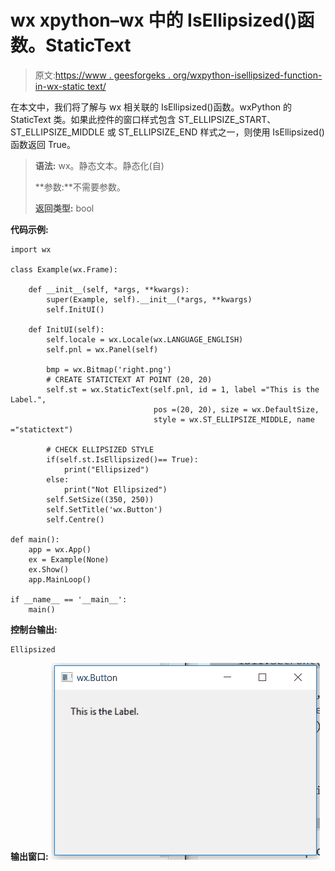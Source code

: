 # wx xpython–wx 中的 IsEllipsized()函数。StaticText

> 原文:[https://www . geesforgeks . org/wxpython-isellipsized-function-in-wx-static text/](https://www.geeksforgeeks.org/wxpython-isellipsized-function-in-wx-statictext/)

在本文中，我们将了解与 wx 相关联的 IsEllipsized()函数。wxPython 的 StaticText 类。如果此控件的窗口样式包含 ST_ELLIPSIZE_START、ST_ELLIPSIZE_MIDDLE 或 ST_ELLIPSIZE_END 样式之一，则使用 IsEllipsized()函数返回 True。

> **语法:** wx。静态文本。静态化(自)
> 
> **参数:**不需要参数。
> 
> **返回类型:** bool

**代码示例:**

```
import wx

class Example(wx.Frame):

    def __init__(self, *args, **kwargs):
        super(Example, self).__init__(*args, **kwargs)
        self.InitUI()

    def InitUI(self):
        self.locale = wx.Locale(wx.LANGUAGE_ENGLISH)
        self.pnl = wx.Panel(self)

        bmp = wx.Bitmap('right.png')
        # CREATE STATICTEXT AT POINT (20, 20)
        self.st = wx.StaticText(self.pnl, id = 1, label ="This is the Label.",
                                pos =(20, 20), size = wx.DefaultSize, 
                                style = wx.ST_ELLIPSIZE_MIDDLE, name ="statictext")

        # CHECK ELLIPSIZED STYLE
        if(self.st.IsEllipsized()== True):
            print("Ellipsized")
        else:
            print("Not Ellipsized")
        self.SetSize((350, 250))
        self.SetTitle('wx.Button')
        self.Centre()

def main():
    app = wx.App()
    ex = Example(None)
    ex.Show()
    app.MainLoop()

if __name__ == '__main__':
    main()
```

**控制台输出:**

```
Ellipsized

```

**输出窗口:**
![](img/d7c0edfea0d904f5913aef4d509becf6.png)